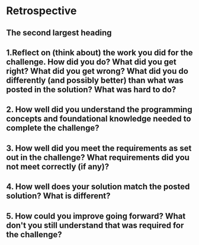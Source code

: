 # **Retrospective**
## The second largest heading
## 1.Reflect on (think about) the work you did for the challenge. How did you do? What did you get right? What did you get wrong? What did you do differently (and possibly better) than what was posted in the solution? What was hard to do?
## 2. How well did you understand the programming concepts and foundational knowledge needed to complete the challenge?
## 3. How well did you meet the requirements as set out in the challenge? What requirements did you not meet correctly (if any)?
## 4. How well does your solution match the posted solution? What is different?
## 5. How could you improve going forward? What don't you still understand that was required for the challenge?
